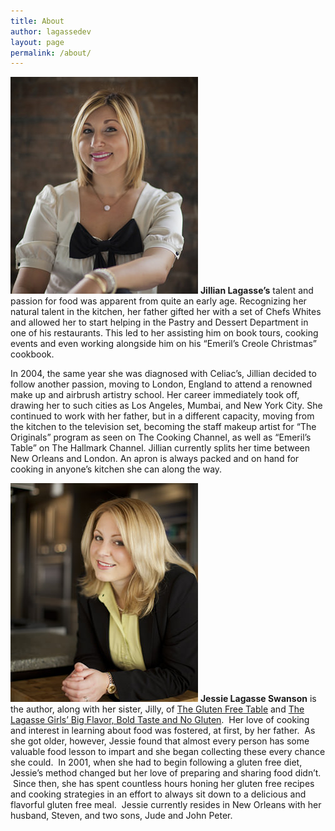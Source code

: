 ```yaml
---
title: About
author: lagassedev
layout: page
permalink: /about/
---
```

![](/static/images/jilly_mg_6176_300.jpg) **Jillian Lagasse’s** talent and passion for food was apparent from quite an early age. Recognizing her natural talent in the kitchen, her father gifted her with a set of Chefs Whites and allowed her to start helping in the Pastry and Dessert Department in one of his restaurants. This led to her assisting him on book tours, cooking events and even working alongside him on his “Emeril’s Creole Christmas” cookbook.

In 2004, the same year she was diagnosed with Celiac’s, Jillian decided to follow another passion, moving to London, England to attend a renowned make up and airbrush artistry school. Her career immediately took off, drawing her to such cities as Los Angeles, Mumbai, and New York City. She continued to work with her father, but in a different capacity, moving from the kitchen to the television set, becoming the staff makeup artist for “The Originals” program as seen on The Cooking Channel, as well as “Emeril’s Table” on The Hallmark Channel. Jillian currently splits her time between New Orleans and London. An apron is always packed and on hand for cooking in anyone’s kitchen she can along the way.

![](/static/images/jessica_MG_5847_300.jpg) **Jessie Lagasse Swanson** is the author, along with her sister, Jilly, of <span style="text-decoration: underline">The Gluten Free Table</span> and <span style="text-decoration: underline">The Lagasse Girls&#8217; Big Flavor, Bold Taste and No Gluten</span>.  Her love of cooking and interest in learning about food was fostered, at first, by her father.  As she got older, however, Jessie found that almost every person has some valuable food lesson to impart and she began collecting these every chance she could.  In 2001, when she had to begin following a gluten free diet, Jessie&#8217;s method changed but her love of preparing and sharing food didn&#8217;t.  Since then, she has spent countless hours honing her gluten free recipes and cooking strategies in an effort to always sit down to a delicious and flavorful gluten free meal.  Jessie currently resides in New Orleans with her husband, Steven, and two sons, Jude and John Peter.